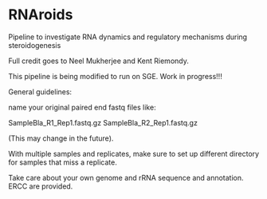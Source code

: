 # RNAroids

Pipeline to investigate RNA dynamics and regulatory mechanisms during steroidogenesis

Full credit goes to Neel Mukherjee and Kent Riemondy.

This pipeline is being modified to run on SGE. Work in progress!!!

General guidelines:


name your original paired end fastq files like:

SampleBla_R1_Rep1.fastq.gz
SampleBla_R2_Rep1.fastq.gz

(This may change in the future).

With multiple samples and replicates, make sure to set up different directory for samples that miss a replicate.


Take care about your own genome and rRNA sequence and annotation. ERCC are provided.
